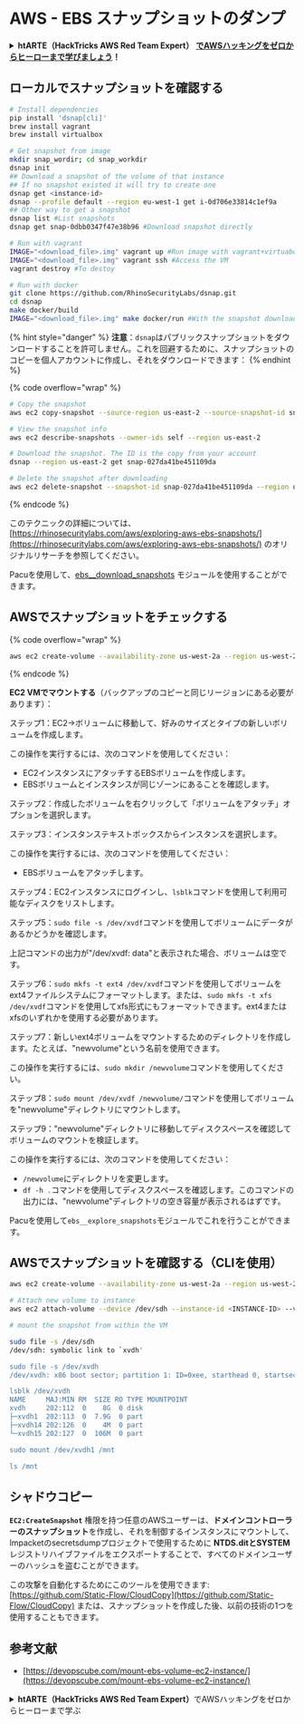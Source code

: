 # AWS - EBS スナップショットのダンプ

<details>

<summary><strong>htARTE（HackTricks AWS Red Team Expert）</strong> <a href="https://training.hacktricks.xyz/courses/arte"><strong>でAWSハッキングをゼロからヒーローまで学びましょう</strong></a><strong>！</strong></summary>

HackTricks をサポートする他の方法:

* **HackTricks で企業を宣伝したい** または **HackTricks をPDFでダウンロードしたい** 場合は [**SUBSCRIPTION PLANS**](https://github.com/sponsors/carlospolop) をチェックしてください！
* [**公式PEASS＆HackTricksのグッズ**](https://peass.creator-spring.com)を入手する
* [**The PEASS Family**](https://opensea.io/collection/the-peass-family)を発見し、独占的な [**NFTs**](https://opensea.io/collection/the-peass-family) のコレクションを見つける
* **💬 [**Discordグループ**](https://discord.gg/hRep4RUj7f) または [**telegramグループ**](https://t.me/peass) に参加するか、**Twitter** 🐦 [**@hacktricks\_live**](https://twitter.com/hacktricks\_live)** をフォローする。**
* **ハッキングトリックを共有するには、** [**HackTricks**](https://github.com/carlospolop/hacktricks) と [**HackTricks Cloud**](https://github.com/carlospolop/hacktricks-cloud) のGitHubリポジトリにPRを提出してください。

</details>

## ローカルでスナップショットを確認する
```bash
# Install dependencies
pip install 'dsnap[cli]'
brew install vagrant
brew install virtualbox

# Get snapshot from image
mkdir snap_wordir; cd snap_workdir
dsnap init
## Download a snapshot of the volume of that instance
## If no snapshot existed it will try to create one
dsnap get <instance-id>
dsnap --profile default --region eu-west-1 get i-0d706e33814c1ef9a
## Other way to get a snapshot
dsnap list #List snapshots
dsnap get snap-0dbb0347f47e38b96 #Download snapshot directly

# Run with vagrant
IMAGE="<download_file>.img" vagrant up #Run image with vagrant+virtuabox
IMAGE="<download_file>.img" vagrant ssh #Access the VM
vagrant destroy #To destoy

# Run with docker
git clone https://github.com/RhinoSecurityLabs/dsnap.git
cd dsnap
make docker/build
IMAGE="<download_file>.img" make docker/run #With the snapshot downloaded
```
{% hint style="danger" %}
**注意**：`dsnap`はパブリックスナップショットをダウンロードすることを許可しません。これを回避するために、スナップショットのコピーを個人アカウントに作成し、それをダウンロードできます：
{% endhint %}

{% code overflow="wrap" %}
```bash
# Copy the snapshot
aws ec2 copy-snapshot --source-region us-east-2 --source-snapshot-id snap-09cf5d9801f231c57 --destination-region us-east-2 --description "copy of snap-09cf5d9801f231c57"

# View the snapshot info
aws ec2 describe-snapshots --owner-ids self --region us-east-2

# Download the snapshot. The ID is the copy from your account
dsnap --region us-east-2 get snap-027da41be451109da

# Delete the snapshot after downloading
aws ec2 delete-snapshot --snapshot-id snap-027da41be451109da --region us-east-2
```
{% endcode %}

このテクニックの詳細については、[https://rhinosecuritylabs.com/aws/exploring-aws-ebs-snapshots/](https://rhinosecuritylabs.com/aws/exploring-aws-ebs-snapshots/) のオリジナルリサーチを参照してください。

Pacuを使用して、[ebs\_\_download\_snapshots](https://github.com/RhinoSecurityLabs/pacu/wiki/Module-Details#ebs\_\_download\_snapshots) モジュールを使用することができます。

## AWSでスナップショットをチェックする

{% code overflow="wrap" %}
```bash
aws ec2 create-volume --availability-zone us-west-2a --region us-west-2  --snapshot-id snap-0b49342abd1bdcb89
```
{% endcode %}

**EC2 VMでマウントする**（バックアップのコピーと同じリージョンにある必要があります）：

ステップ1：EC2→ボリュームに移動して、好みのサイズとタイプの新しいボリュームを作成します。

この操作を実行するには、次のコマンドを使用してください：

* EC2インスタンスにアタッチするEBSボリュームを作成します。
* EBSボリュームとインスタンスが同じゾーンにあることを確認します。

ステップ2：作成したボリュームを右クリックして「ボリュームをアタッチ」オプションを選択します。

ステップ3：インスタンステキストボックスからインスタンスを選択します。

この操作を実行するには、次のコマンドを使用してください：

* EBSボリュームをアタッチします。

ステップ4：EC2インスタンスにログインし、`lsblk`コマンドを使用して利用可能なディスクをリストします。

ステップ5：`sudo file -s /dev/xvdf`コマンドを使用してボリュームにデータがあるかどうかを確認します。

上記コマンドの出力が"/dev/xvdf: data"と表示された場合、ボリュームは空です。

ステップ6：`sudo mkfs -t ext4 /dev/xvdf`コマンドを使用してボリュームをext4ファイルシステムにフォーマットします。または、`sudo mkfs -t xfs /dev/xvdf`コマンドを使用してxfs形式にもフォーマットできます。ext4またはxfsのいずれかを使用する必要があります。

ステップ7：新しいext4ボリュームをマウントするためのディレクトリを作成します。たとえば、"newvolume"という名前を使用できます。

この操作を実行するには、`sudo mkdir /newvolume`コマンドを使用してください。

ステップ8：`sudo mount /dev/xvdf /newvolume/`コマンドを使用してボリュームを"newvolume"ディレクトリにマウントします。

ステップ9："newvolume"ディレクトリに移動してディスクスペースを確認してボリュームのマウントを検証します。

この操作を実行するには、次のコマンドを使用してください：

* `/newvolume`にディレクトリを変更します。
* `df -h .`コマンドを使用してディスクスペースを確認します。このコマンドの出力には、"newvolume"ディレクトリの空き容量が表示されるはずです。

Pacuを使用して`ebs__explore_snapshots`モジュールでこれを行うことができます。

## AWSでスナップショットを確認する（CLIを使用）
```bash
aws ec2 create-volume --availability-zone us-west-2a --region us-west-2 --snapshot-id <snap-0b49342abd1bdcb89>

# Attach new volume to instance
aws ec2 attach-volume --device /dev/sdh --instance-id <INSTANCE-ID> --volume-id <VOLUME-ID>

# mount the snapshot from within the VM

sudo file -s /dev/sdh
/dev/sdh: symbolic link to `xvdh'

sudo file -s /dev/xvdh
/dev/xvdh: x86 boot sector; partition 1: ID=0xee, starthead 0, startsector 1, 16777215 sectors, extended partition table (last)\011, code offset 0x63

lsblk /dev/xvdh
NAME     MAJ:MIN RM  SIZE RO TYPE MOUNTPOINT
xvdh     202:112  0    8G  0 disk
├─xvdh1  202:113  0  7.9G  0 part
├─xvdh14 202:126  0    4M  0 part
└─xvdh15 202:127  0  106M  0 part

sudo mount /dev/xvdh1 /mnt

ls /mnt
```
## シャドウコピー

**`EC2:CreateSnapshot`** 権限を持つ任意のAWSユーザーは、**ドメインコントローラーのスナップショット**を作成し、それを制御するインスタンスにマウントして、Impacketのsecretsdumpプロジェクトで使用するために **NTDS.ditとSYSTEM** レジストリハイブファイルをエクスポートすることで、すべてのドメインユーザーのハッシュを盗むことができます。

この攻撃を自動化するためにこのツールを使用できます: [https://github.com/Static-Flow/CloudCopy](https://github.com/Static-Flow/CloudCopy) または、スナップショットを作成した後、以前の技術の1つを使用することもできます。

## 参考文献

* [https://devopscube.com/mount-ebs-volume-ec2-instance/](https://devopscube.com/mount-ebs-volume-ec2-instance/)

<details>

<summary><strong>htARTE（HackTricks AWS Red Team Expert）</strong>でAWSハッキングをゼロからヒーローまで学ぶ</summary>

HackTricksをサポートする他の方法:

* **HackTricksで企業を宣伝したい** または **HackTricksをPDFでダウンロードしたい** 場合は、[**SUBSCRIPTION PLANS**](https://github.com/sponsors/carlospolop) をチェックしてください！
* [**公式PEASS＆HackTricksのグッズ**](https://peass.creator-spring.com)を入手する
* [**The PEASS Family**](https://opensea.io/collection/the-peass-family)を発見し、独占的な [**NFTs**](https://opensea.io/collection/the-peass-family) のコレクションを見つける
* 💬 [**Discordグループ**](https://discord.gg/hRep4RUj7f) または [**telegramグループ**](https://t.me/peass) に**参加**するか、**Twitter** 🐦 [**@hacktricks\_live**](https://twitter.com/hacktricks\_live) をフォローする
* **HackTricks** と [**HackTricks Cloud**](https://github.com/carlospolop/hacktricks-cloud) のgithubリポジトリにPRを提出して、あなたのハッキングトリックを共有する

</details>
